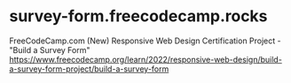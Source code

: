 # survey-form.freecodecamp.rocks
FreeCodeCamp.com (New) Responsive Web Design Certification Project - "Build a Survey Form"
https://www.freecodecamp.org/learn/2022/responsive-web-design/build-a-survey-form-project/build-a-survey-form
